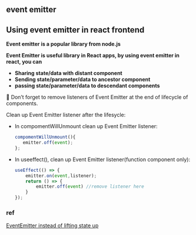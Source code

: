 ## event emitter 

## Using event emitter in react frontend

**Event emitter is a popular library from node.js**

**Event Emitter is useful library in React apps, by using event emitter in react, you can** 

- **Sharing state/data with distant component**
- **Sending state/parameter/data  to ancestor component**
- **passing state/parameter/data to descendant components**

<aside>
📌 Don’t forget to remove listeners of Event Emitter at the end of lifecycle of components.

</aside>

Clean up Event Emitter listener after the lifesycle:

- In compomentWillUnmount clean up Event Emitter listener:
    
    ```jsx
    compomentWillUnmount(){
       emitter.off(event);
    };
    ```
    
- In useeffect(), clean up Event Emitter listener(function component only):
    
    ```jsx
    useEffect(() => {
    	emitter.on(event,listener);
    	return () => {
    		emitter.off(event) //remove listener here
    	}
    });
    ```
    
### ref
[EventEmitter instead of lifting state up](https://medium.com/@krzakmarek88/eventemitter-instead-of-lifting-state-up-f5f105054a5)
